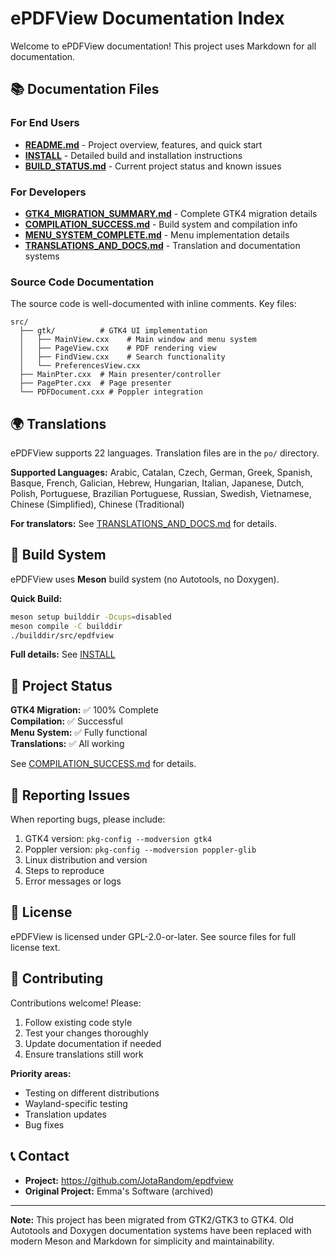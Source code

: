 # ePDFView Documentation Index

Welcome to ePDFView documentation! This project uses Markdown for all documentation.

## 📚 Documentation Files

### For End Users

- **[README.md](README.md)** - Project overview, features, and quick start
- **[INSTALL](INSTALL)** - Detailed build and installation instructions
- **[BUILD_STATUS.md](BUILD_STATUS.md)** - Current project status and known issues

### For Developers

- **[GTK4_MIGRATION_SUMMARY.md](GTK4_MIGRATION_SUMMARY.md)** - Complete GTK4 migration details
- **[COMPILATION_SUCCESS.md](COMPILATION_SUCCESS.md)** - Build system and compilation info
- **[MENU_SYSTEM_COMPLETE.md](MENU_SYSTEM_COMPLETE.md)** - Menu implementation details
- **[TRANSLATIONS_AND_DOCS.md](TRANSLATIONS_AND_DOCS.md)** - Translation and documentation systems

### Source Code Documentation

The source code is well-documented with inline comments. Key files:

```
src/
  ├── gtk/          # GTK4 UI implementation
  │   ├── MainView.cxx    # Main window and menu system
  │   ├── PageView.cxx    # PDF rendering view
  │   ├── FindView.cxx    # Search functionality
  │   └── PreferencesView.cxx
  ├── MainPter.cxx  # Main presenter/controller
  ├── PagePter.cxx  # Page presenter
  └── PDFDocument.cxx # Poppler integration
```

## 🌍 Translations

ePDFView supports 22 languages. Translation files are in the `po/` directory.

**Supported Languages:**
Arabic, Catalan, Czech, German, Greek, Spanish, Basque, French, Galician,
Hebrew, Hungarian, Italian, Japanese, Dutch, Polish, Portuguese,
Brazilian Portuguese, Russian, Swedish, Vietnamese, Chinese (Simplified),
Chinese (Traditional)

**For translators:** See [TRANSLATIONS_AND_DOCS.md](TRANSLATIONS_AND_DOCS.md) for details.

## 🔧 Build System

ePDFView uses **Meson** build system (no Autotools, no Doxygen).

**Quick Build:**
```bash
meson setup builddir -Dcups=disabled
meson compile -C builddir
./builddir/src/epdfview
```

**Full details:** See [INSTALL](INSTALL)

## 🎯 Project Status

**GTK4 Migration:** ✅ 100% Complete  
**Compilation:** ✅ Successful  
**Menu System:** ✅ Fully functional  
**Translations:** ✅ All working  

See [COMPILATION_SUCCESS.md](COMPILATION_SUCCESS.md) for details.

## 🐛 Reporting Issues

When reporting bugs, please include:
1. GTK4 version: `pkg-config --modversion gtk4`
2. Poppler version: `pkg-config --modversion poppler-glib`
3. Linux distribution and version
4. Steps to reproduce
5. Error messages or logs

## 📄 License

ePDFView is licensed under GPL-2.0-or-later.
See source files for full license text.

## 🤝 Contributing

Contributions welcome! Please:
1. Follow existing code style
2. Test your changes thoroughly
3. Update documentation if needed
4. Ensure translations still work

**Priority areas:**
- Testing on different distributions
- Wayland-specific testing
- Translation updates
- Bug fixes

## 📞 Contact

- **Project:** https://github.com/JotaRandom/epdfview
- **Original Project:** Emma's Software (archived)

---

**Note:** This project has been migrated from GTK2/GTK3 to GTK4.
Old Autotools and Doxygen documentation systems have been replaced
with modern Meson and Markdown for simplicity and maintainability.
